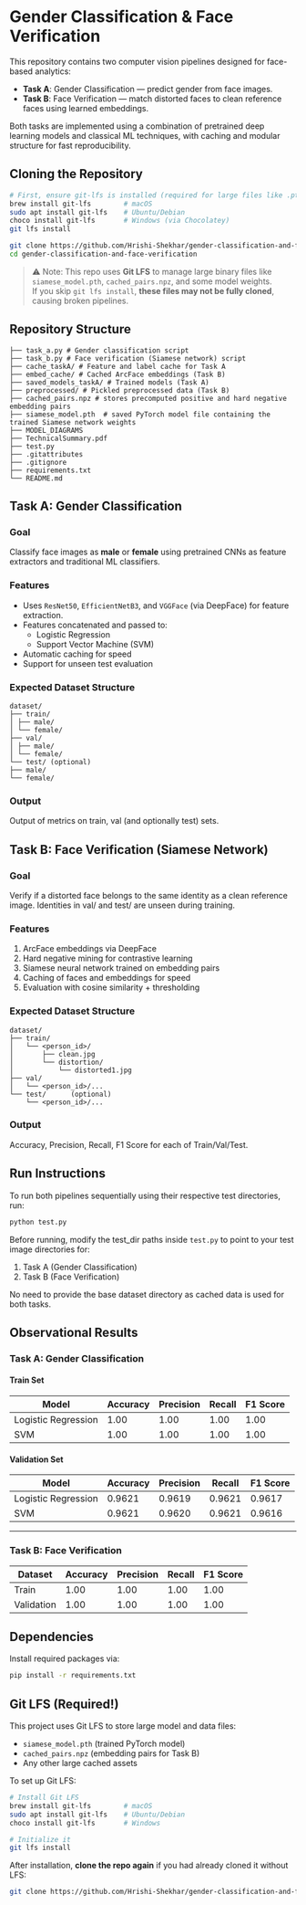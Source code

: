 
# Gender Classification & Face Verification

This repository contains two computer vision pipelines designed for face-based analytics:

- **Task A**: Gender Classification — predict gender from face images.
- **Task B**: Face Verification — match distorted faces to clean reference faces using learned embeddings.

Both tasks are implemented using a combination of pretrained deep learning models and classical ML techniques, with caching and modular structure for fast reproducibility.

## Cloning the Repository

```bash
# First, ensure git-lfs is installed (required for large files like .pth, .npz)
brew install git-lfs        # macOS
sudo apt install git-lfs    # Ubuntu/Debian
choco install git-lfs       # Windows (via Chocolatey)
git lfs install

git clone https://github.com/Hrishi-Shekhar/gender-classification-and-face-verification.git
cd gender-classification-and-face-verification
```

> ⚠️ Note: This repo uses **Git LFS** to manage large binary files like `siamese_model.pth`, `cached_pairs.npz`, and some model weights.  
> If you skip `git lfs install`, **these files may not be fully cloned**, causing broken pipelines.

## Repository Structure

```text
├── task_a.py # Gender classification script
├── task_b.py # Face verification (Siamese network) script
├── cache_taskA/ # Feature and label cache for Task A
├── embed_cache/ # Cached ArcFace embeddings (Task B)
├── saved_models_taskA/ # Trained models (Task A)
├── preprocessed/ # Pickled preprocessed data (Task B)
├── cached_pairs.npz # stores precomputed positive and hard negative embedding pairs
├── siamese_model.pth  # saved PyTorch model file containing the trained Siamese network weights
├── MODEL_DIAGRAMS
├── TechnicalSummary.pdf
├── test.py
├── .gitattributes
├── .gitignore
├── requirements.txt
└── README.md
```

## Task A: Gender Classification

### Goal

Classify face images as **male** or **female** using pretrained CNNs as feature extractors and traditional ML classifiers.

### Features

- Uses `ResNet50`, `EfficientNetB3`, and `VGGFace` (via DeepFace) for feature extraction.
- Features concatenated and passed to:
  - Logistic Regression
  - Support Vector Machine (SVM)
- Automatic caching for speed
- Support for unseen test evaluation

### Expected Dataset Structure

```text
dataset/
├── train/
│ ├── male/
│ └── female/
├── val/
│ ├── male/
│ └── female/
└── test/ (optional)
├── male/
└── female/
```

### Output

Output of metrics on train, val (and optionally test) sets.

## Task B: Face Verification (Siamese Network)

### Goal

Verify if a distorted face belongs to the same identity as a clean reference image. Identities in val/ and test/ are unseen during training.

### Features

1. ArcFace embeddings via DeepFace  
2. Hard negative mining for contrastive learning  
3. Siamese neural network trained on embedding pairs  
4. Caching of faces and embeddings for speed  
5. Evaluation with cosine similarity + thresholding  

### Expected Dataset Structure

```text
dataset/
├── train/
│   └── <person_id>/
│       ├── clean.jpg
│       └── distortion/
│           └── distorted1.jpg
├── val/
│   └── <person_id>/...
└── test/      (optional)
    └── <person_id>/...
```

### Output

Accuracy, Precision, Recall, F1 Score for each of Train/Val/Test.

## Run Instructions

To run both pipelines sequentially using their respective test directories, run:

```bash
python test.py
```

Before running, modify the test_dir paths inside `test.py` to point to your test image directories for:

1. Task A (Gender Classification)
2. Task B (Face Verification)

No need to provide the base dataset directory as cached data is used for both tasks.

## Observational Results

### Task A: Gender Classification

#### Train Set

| Model               | Accuracy | Precision | Recall | F1 Score |
|---------------------|----------|-----------|--------|----------|
| Logistic Regression | 1.00     | 1.00      | 1.00   | 1.00     |
| SVM                 | 1.00     | 1.00      | 1.00   | 1.00     |

#### Validation Set

| Model               | Accuracy | Precision | Recall | F1 Score |
|---------------------|----------|-----------|--------|----------|
| Logistic Regression | 0.9621   | 0.9619    | 0.9621 | 0.9617   |
| SVM                 | 0.9621   | 0.9620    | 0.9621 | 0.9616   |

---

### Task B: Face Verification

| Dataset    | Accuracy | Precision | Recall | F1 Score |
|------------|----------|-----------|--------|----------|
| Train      | 1.00     | 1.00      | 1.00   | 1.00     |
| Validation | 1.00     | 1.00      | 1.00   | 1.00     |

## Dependencies

Install required packages via:

```bash
pip install -r requirements.txt
```

## Git LFS (Required!)

This project uses Git LFS to store large model and data files:

- `siamese_model.pth` (trained PyTorch model)
- `cached_pairs.npz` (embedding pairs for Task B)
- Any other large cached assets

To set up Git LFS:

```bash
# Install Git LFS
brew install git-lfs        # macOS
sudo apt install git-lfs    # Ubuntu/Debian
choco install git-lfs       # Windows

# Initialize it
git lfs install
```

After installation, **clone the repo again** if you had already cloned it without LFS:

```bash
git clone https://github.com/Hrishi-Shekhar/gender-classification-and-face-verification.git
```
